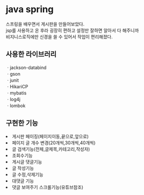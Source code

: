 # java spring
스프링을 배우면서 게시판을 만들어보았다.<br>
jsp를 사용하고 온 후라 굉장히 편하고 설정만 잘하면 알아서 다 해주니까 <br>
비지니스로직에만 신경을 쓸 수 있어서 작업이 편리해졌다.

## 사용한 라이브러리
ㆍjackson-databind<br>
ㆍgson<br>
ㆍjunit<br>
ㆍHikariCP<br>
ㆍmybatis<br>
ㆍlog4j<br>
ㆍlombok<br>

## 구현한 기능 
<li> 게시판 페이징(페이지이동,끝으로,앞으로)</li>
<li> 페이지 글 개수 변경(20개씩,30개씩,40개씩)</li>
<li> 글 검색기능(전체,글제목,카테고리,작성자)</li>
<li> 조회수기능</li>
<li> 게시글 댓글기능</li>
<li> 글 작성기능</li>
<li> 글 수정,삭제기능</li>
<li> 대댓글 기능</li>
<li> 댓글 보여주기 스크롤기능(유튜브참조)</li>

